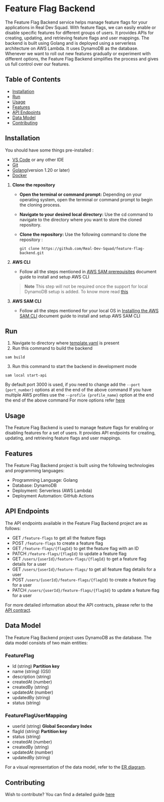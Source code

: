# Feature Flag Backend

The Feature Flag Backend service helps manage feature flags for your applications in Real Dev Squad. With feature flags, we can easily enable or disable specific features for different groups of users. It provides APIs for creating, updating, and retrieving feature flags and user mappings. The backend is built using Golang and is deployed using a serverless architecture on AWS Lambda. It uses DynamoDB as the database. Whenever we want to roll out new features gradually or experiment with different options, the Feature Flag Backend simplifies the process and gives us full control over our features.

## Table of Contents

-   [Installation](#installation)
-   [Run](#run)
-   [Usage](#usage)
-   [Features](#features)
-   [API Endpoints](#api-endpoints)
-   [Data Model](#data-model)
-   [Contributing](#contributing)

## Installation
You should have some things pre-installed :
- [VS Code](https://code.visualstudio.com/) or any other IDE
- [Git](https://git-scm.com/)
- [Golang](https://go.dev/)(version 1.20 or later)
- [Docker](https://www.docker.com/)


1. **Clone the repository**

    - **Open the terminal or command prompt:** Depending on your operating system, open the terminal or command prompt to begin the cloning process. 

    - **Navigate to your desired local directory:** Use the cd command to navigate to the directory where you want to store the cloned repository.
 
    - **Clone the repository:** Use the following command to clone the repository :

        ```
        git clone https://github.com/Real-Dev-Squad/feature-flag-backend.git
        ```

2. **AWS CLI**
    - Follow all the steps mentioned in [AWS SAM prerequisites](https://docs.aws.amazon.com/serverless-application-model/latest/developerguide/prerequisites.html) document guide to install and setup AWS CLI
    
    > **Note**
    > This step will not be required once the support for local DynamoDB setup is added. To know more read [this](https://docs.aws.amazon.com/amazondynamodb/latest/developerguide/DynamoDBLocal.html)
  
3. **AWS SAM CLI**
    - Follow all the steps mentioned for your local OS in [Installing the AWS SAM CLI](https://docs.aws.amazon.com/serverless-application-model/latest/developerguide/prerequisites.html) document guide to install and setup AWS SAM CLI

## Run

1. Navigate to directory where [template.yaml](./template.yaml) is present
2. Run this command to build the backend
  ```
  sam build
  ```
3. Run this command to start the backend in development mode
  ```
  sam local start-api
  ```
  By default port 3000 is used, if you need to change add the `--port {port_number}` options at end the end of the above command
  If you have multiple AWS profiles use the `--profile {profile_name}` option at the end the end of the above command
  For more options refer [here](https://docs.aws.amazon.com/serverless-application-model/latest/developerguide/sam-cli-command-reference-sam-local-start-api.html) 

## Usage

The Feature Flag Backend is used to manage feature flags for enabling or disabling features for a set of users. It provides API endpoints for creating, updating, and retrieving feature flags and user mappings.

## Features

The Feature Flag Backend project is built using the following technologies and programming languages:

-   Programming Language: Golang
-   Database: DynamoDB
-   Deployment: Serverless (AWS Lambda)
-   Deployment Automation: GitHub Actions

## API Endpoints

The API endpoints available in the Feature Flag Backend project are as follows:

-   GET `/feature-flags` to get all the feature flags
-   POST `/feature-flags` to create a feature flag
-   GET `/feature-flags/{flagId}` to get the feature flag with an ID
-   PATCH `/feature-flags/{flagId}` to update a feature flag
-   GET `/users/{userId}/feature-flags/{flagId}` to get a feature flag details for a user
-   GET `/users/{userId}/feature-flags/` to get all feature flag details for a user
-   POST `/users/{userId}/feature-flags/{flagId}` to create a feature flag for a user
-   PATCH `/users/{userId}/feature-flags/{flagId}` to update a feature flag for a user

For more detailed information about the API contracts, please refer to the [API contract](./openapi.yaml).

## Data Model

The Feature Flag Backend project uses DynamoDB as the database. The data model consists of two main entities:

### FeatureFlag 
- Id (string) **Partition key**
- name (string) (GSI)
- description (string)
- createdAt (number)
- createdBy (string)
- updatedAt (number)
- updatedBy (string)
- status (string)


### FeatureFlagUserMapping
- userId (string) **Global Secondary Index**
- flagId (string) **Partition key** 
- status (string)
- createdAt (number)
- createdBy (string)
- updatedAt (number)
- updatedBy (string)

For a visual representation of the data model, refer to the [ER diagram](./ER%20diagram.jpg).

## Contributing

Wish to contribute? You can find a detailed guide [here](./CONTRIBUTING.md)
